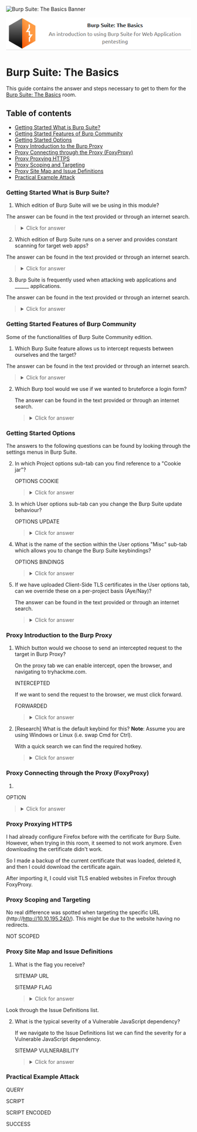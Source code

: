 ![Burp Suite: The Basics Banner](https://assets.tryhackme.com/room-banners/burpsuite.svg)

<p align="center">
   <img src="https://github.com/Kevinovitz/TryHackMe_Writeups/blob/main/burpsuitebasics/Burp_Suite_The_Basics_Cover.png" alt="Burp Suite: The Basics Logo">
</p>

# Burp Suite: The Basics

This guide contains the answer and steps necessary to get to them for the [Burp Suite: The Basics](https://tryhackme.com/room/burpsuitebasics) room.

## Table of contents

- [Getting Started What is Burp Suite?](#getting-started-what-is-burp-suite)
- [Getting Started Features of Burp Community](#getting-started-features-of-burp-community)
- [Getting Started Options](#getting-started-options)
- [Proxy Introduction to the Burp Proxy](#proxy-introduction-to-the-burp-proxy)
- [Proxy Connecting through the Proxy (FoxyProxy)](#proxy-connecting-through-the-proxy-(foxyproxy))
- [Proxy Proxying HTTPS](#proxy-proxying-https)
- [Proxy Scoping and Targeting](#proxy-scoping-and-targeting)
- [Proxy Site Map and Issue Definitions](#proxy-site-map-and-issue-definitions)
- [Practical Example Attack ](#practical-example-attack)

### Getting Started What is Burp Suite?

1. Which edition of Burp Suite will we be using in this module?

The answer can be found in the text provided or through an internet search.   

   ><details><summary>Click for answer</summary>Burp Suite Community</details>

2. Which edition of Burp Suite runs on a server and provides constant scanning for target web apps?

The answer can be found in the text provided or through an internet search.   

   ><details><summary>Click for answer</summary>Burp Suite Enterprise</details>

3. Burp Suite is frequently used when attacking web applications and ______ applications.

The answer can be found in the text provided or through an internet search.   

   ><details><summary>Click for answer</summary>mobile</details>

### Getting Started Features of Burp Community

Some of the functionalities of Burp Suite Community edition.

1.  Which Burp Suite feature allows us to intercept requests between ourselves and the target?

The answer can be found in the text provided or through an internet search.   

   ><details><summary>Click for answer</summary>Proxy</details>

2. Which Burp tool would we use if we wanted to bruteforce a login form?

   The answer can be found in the text provided or through an internet search.   

   ><details><summary>Click for answer</summary>Intruder</details>

### Getting Started Options

The answers to the following questions can be found by looking through the settings menus in Burp Suite.

2. In which Project options sub-tab can you find reference to a "Cookie jar"?

   OPTIONS COOKIE

   ><details><summary>Click for answer</summary>Sessions</details>

3. In which User options sub-tab can you change the Burp Suite update behaviour?

   OPTIONS UPDATE

   ><details><summary>Click for answer</summary>Misc</details>

4. What is the name of the section within the User options "Misc" sub-tab which allows you to change the Burp Suite keybindings?

   OPTIONS BINDINGS

   ><details><summary>Click for answer</summary>Hotkeys</details>

5. If we have uploaded Client-Side TLS certificates in the User options tab, can we override these on a per-project basis (Aye/Nay)?

   The answer can be found in the text provided or through an internet search.

   ><details><summary>Click for answer</summary>Aye</details>

### Proxy Introduction to the Burp Proxy



1. Which button would we choose to send an intercepted request to the target in Burp Proxy?

   On the proxy tab we can enable intercept, open the browser, and navigating to tryhackme.com. 
   
   INTERCEPTED
   
   If we want to send the request to the browser, we must click forward.
   
   FORWARDED

   ><details><summary>Click for answer</summary>Forward</details>

2. [Research] What is the default keybind for this? **Note**: Assume you are using Windows or Linux (i.e. swap Cmd for Ctrl). 

   With a quick search we can find the required hotkey.

   ><details><summary>Click for answer</summary>Ctrl+F</details>

### Proxy Connecting through the Proxy (FoxyProxy)



1. 

   OPTION

   ><details><summary>Click for answer</summary>Response to this request</details>

### Proxy Proxying HTTPS

I had already configure Firefox before with the certificate for Burp Suite. However, when trying in this room, it seemed to not work anymore. Even downloading the certificate didn't work.

So I made a backup of the current certificate that was loaded, deleted it, and then I could download the certificate again. 

After importing it, I could visit TLS enabled websites in Firefox through FoxyProxy.

### Proxy Scoping and Targeting

No real difference was spotted when targeting the specific URL (http://http://10.10.195.240/). This might be due to the website having no redirects.

NOT SCOPED

### Proxy Site Map and Issue Definitions



1. What is the flag you receive?

   SITEMAP URL
   
   SITEMAP FLAG

   ><details><summary>Click for answer</summary>THM{NmNlZTliNGE1MWU1ZTQzMzgzNmFiNWVk}</details>

Look through the Issue Definitions list.

2. What is the typical severity of a Vulnerable JavaScript dependency?

   If we navigate to the Issue Definitions list we can find the severity for a Vulnerable JavaScript dependency.
   
   SITEMAP VULNERABILITY

   ><details><summary>Click for answer</summary>Low</details>

### Practical Example Attack 



QUERY

SCRIPT

SCRIPT ENCODED

SUCCESS
